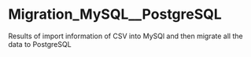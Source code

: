 # Migration_MySQL__PostgreSQL
Results of import information of CSV into MySQl and then migrate all the data to PostgreSQL
